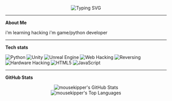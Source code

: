 <p align="center">
  <img src="https://readme-typing-svg.demolab.com?font=Fira+Code&size=25&pause=1000&color=F78C6C&center=true&vCenter=true&width=500&lines=Hi%2C+I'm+mousekipper!" alt="Typing SVG" />
</p>

---

**About Me**

i'm learning hacking
i'm game/python developer

---

**Tech stats**

<p>
  <!-- Python -->
  <img src="https://img.shields.io/badge/Python-3776AB?style=for-the-badge&logo=python&logoColor=white" alt="Python" />
  
  <!-- Unity -->
  <img src="https://img.shields.io/badge/Unity-000000?style=for-the-badge&logo=unity&logoColor=white" alt="Unity" />
  
  <!-- Unreal Engine -->
  <img src="https://img.shields.io/badge/Unreal%20Engine-313131?style=for-the-badge&logo=unreal-engine&logoColor=white" alt="Unreal Engine" />

  <!-- Web Hacking -->
  <img src="https://img.shields.io/badge/Web%20Hacking-E34F26?style=for-the-badge&logo=mozilla&logoColor=white" alt="Web Hacking" />
  
  <!-- Reversing -->
  <img src="https://img.shields.io/badge/Reversing-003545?style=for-the-badge&logo=probot&logoColor=white" alt="Reversing" />
  
  <!-- Hardware Hacking -->
  <img src="https://img.shields.io/badge/Hardware%20Hacking-F54C4F?style=for-the-badge&logo=raspberrypi&logoColor=white" alt="Hardware Hacking" />
  
  <!-- HTML -->
  <img src="https://img.shields.io/badge/HTML5-E34F26?style=for-the-badge&logo=html5&logoColor=white" alt="HTML5" />
  
  <!-- JavaScript -->
  <img src="https://img.shields.io/badge/JavaScript-F7DF1E?style=for-the-badge&logo=javascript&logoColor=black" alt="JavaScript" />
</p>

---

**GitHub Stats**

<div align="center">
  <!-- GitHub Stats -->
  <img src="https://github-readme-stats.vercel.app/api?username=mousekipper&show_icons=true&theme=radical" alt="mousekipper's GitHub Stats" />
  <br>
  

  
  <!-- Top Languages -->
  <img src="https://github-readme-stats.vercel.app/api/top-langs/?username=mousekipper&layout=compact&theme=radical" alt="mousekipper's Top Languages" />
</div>
